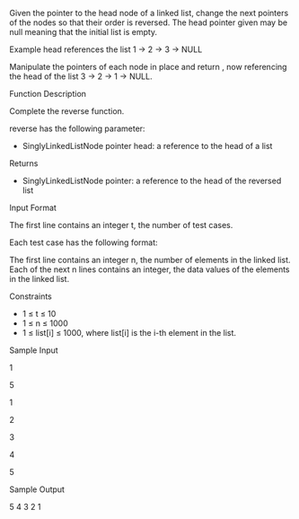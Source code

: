 Given the pointer to the head node of a linked list, change the next pointers of the nodes so that their order is reversed. The head pointer given may be null meaning that the initial list is empty.

Example
head references the list 1 -> 2 -> 3 -> NULL

Manipulate the pointers of each node in place and return , now referencing the head of the list 3 -> 2 -> 1 -> NULL.

Function Description

Complete the reverse function.

reverse has the following parameter:

   - SinglyLinkedListNode pointer head: a reference to the head of a list

Returns

   - SinglyLinkedListNode pointer: a reference to the head of the reversed list

Input Format

The first line contains an integer t, the number of test cases.

Each test case has the following format:

The first line contains an integer n, the number of elements in the linked list.
Each of the next n lines contains an integer, the data values of the elements in the linked list.

Constraints

 - 1 ≤ t ≤ 10
 - 1 ≤ n ≤ 1000
 - 1 ≤ list[i] ≤ 1000, where list[i] is the i-th element in the list.


Sample Input

1

5

1

2

3

4

5

Sample Output

5 4 3 2 1 
